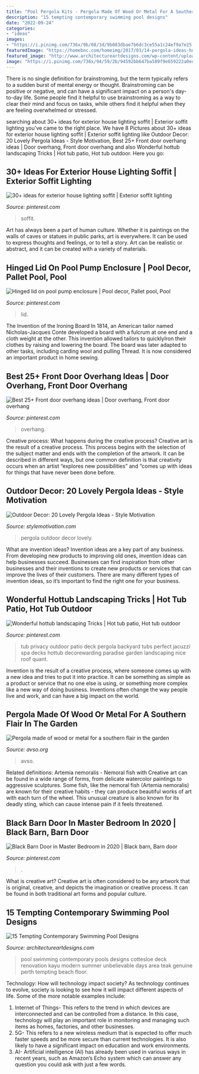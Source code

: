 ```yaml
---
title: "Pool Pergola Kits - Pergola Made Of Wood Or Metal For A Southern Flair In The Garden"
description: "15 tempting contemporary swimming pool designs"
date: "2022-09-24"
categories:
- "ideas"
images:
- "https://i.pinimg.com/736x/9b/08/3d/9b083dbae7b6dc3ce55a1c24ef9a7e25.jpg"
featuredImage: "https://homebnc.com/homeimg/2017/03/14-pergola-ideas-homebnc.jpg"
featured_image: "http://www.architectureartdesigns.com/wp-content/uploads/2014/09/15-Tempting-Contemporary-Swimming-Pool-Designs-15-630x945.jpg"
image: "https://i.pinimg.com/736x/94/59/2b/94592bb647ba589f9e659222a0ec4e5c.jpg"
---
```



There is no single definition for brainstroming, but the term typically refers to a sudden burst of mental energy or thought. Brainstroming can be positive or negative, and can have a significant impact on a person's day-to-day life. Some people find it helpful to use brainstroming as a way to clear their mind and focus on tasks, while others find it helpful when they are feeling overwhelmed or stressed.

	

		
searching about 30+ ideas for exterior house lighting soffit | Exterior soffit lighting you've came to the right place. We have 8 Pictures about 30+ ideas for exterior house lighting soffit | Exterior soffit lighting like Outdoor Decor: 20 Lovely Pergola Ideas - Style Motivation, Best 25+ Front door overhang ideas | Door overhang, Front door overhang and also Wonderful hottub landscaping Tricks | Hot tub patio, Hot tub outdoor. Here you go:
		
    
## 30+ Ideas For Exterior House Lighting Soffit | Exterior Soffit Lighting

<img loading=lazy src="https://i.pinimg.com/736x/f9/df/e0/f9dfe06cf28ae1b0dcf099c5667ea263.jpg" onerror="this.onerror=null;this.src='https://tse1.mm.bing.net/th?id=OIP.HE3qJ3Plw-8sfhk2xQpjVwAAAA&amp;pid=15.1';" alt="30+ ideas for exterior house lighting soffit | Exterior soffit lighting">

_Source: pinterest.com_

>soffit. 

	

Art has always been a part of human culture. Whether it is paintings on the walls of caves or statues in public parks, art is everywhere. It can be used to express thoughts and feelings, or to tell a story. Art can be realistic or abstract, and it can be created with a variety of materials.

    
## Hinged Lid On Pool Pump Enclosure | Pool Decor, Pallet Pool, Pool

<img loading=lazy src="https://i.pinimg.com/736x/66/ce/b8/66ceb863d43cb3c631f28a8407241173.jpg" onerror="this.onerror=null;this.src='https://tse4.mm.bing.net/th?id=OIP.O9WQorljGkBvp0XiVdbg-QHaLH&amp;pid=15.1';" alt="Hinged lid on pool pump enclosure | Pool decor, Pallet pool, Pool">

_Source: pinterest.com_

>lid. 

	

The Invention of the Ironing Board
In 1814, an American tailor named Nicholas-Jacques Conte developed a board with a fulcrum at one end and a cloth weight at the other. This invention allowed tailors to quicklyIron their clothes by raising and lowering the board. The board was later adapted to other tasks, including carding wool and pulling Thread. It is now considered an important product in home sewing.

    
## Best 25+ Front Door Overhang Ideas | Door Overhang, Front Door Overhang

<img loading=lazy src="https://i.pinimg.com/736x/9b/08/3d/9b083dbae7b6dc3ce55a1c24ef9a7e25.jpg" onerror="this.onerror=null;this.src='https://tse2.mm.bing.net/th?id=OIP.wXWb9xFo_e4IePrR2asnhAHaFZ&amp;pid=15.1';" alt="Best 25+ Front door overhang ideas | Door overhang, Front door overhang">

_Source: pinterest.com_

>overhang. 

	

Creative process: What happens during the creative process?
Creative art is the result of a creative process. This process begins with the selection of the subject matter and ends with the completion of the artwork. It can be described in different ways, but one common definition is that creativity occurs when an artist “explores new possibilities” and “comes up with ideas for things that have never been done before.

    
## Outdoor Decor: 20 Lovely Pergola Ideas - Style Motivation

<img loading=lazy src="https://homebnc.com/homeimg/2017/03/14-pergola-ideas-homebnc.jpg" onerror="this.onerror=null;this.src='https://tse2.mm.bing.net/th?id=OIP.MpDxlj5VnjwlFStlZJp9LgHaLH&amp;pid=15.1';" alt="Outdoor Decor: 20 Lovely Pergola Ideas - Style Motivation">

_Source: stylemotivation.com_

>pergola outdoor decor lovely. 

	

What are invention ideas?
Invention ideas are a key part of any business. From developing new products to improving old ones, invention ideas can help businesses succeed. Businesses can find inspiration from other businesses and their inventions to create new products or services that can improve the lives of their customers. There are many different types of invention ideas, so it’s important to find the right one for your business.

    
## Wonderful Hottub Landscaping Tricks | Hot Tub Patio, Hot Tub Outdoor

<img loading=lazy src="https://i.pinimg.com/736x/94/59/2b/94592bb647ba589f9e659222a0ec4e5c.jpg" onerror="this.onerror=null;this.src='https://tse1.mm.bing.net/th?id=OIP.U4yB6SNHSsWiiXArVOmDOgHaLG&amp;pid=15.1';" alt="Wonderful hottub landscaping Tricks | Hot tub patio, Hot tub outdoor">

_Source: pinterest.com_

>tub privacy outdoor patio deck pergola backyard tubs perfect jacuzzi spa decks hottub decorewarding paradise garden landscaping nice roof quant. 

	

Invention is the result of a creative process, where someone comes up with a new idea and tries to put it into practice. It can be something as simple as a product or service that no one else is using, or something more complex like a new way of doing business. Inventions often change the way people live and work, and can have a big impact on the world.

    
## Pergola Made Of Wood Or Metal For A Southern Flair In The Garden

<img loading=lazy src="https://www.avso.org/wp-content/uploads/files/3/5/9/pergola-made-of-wood-or-metal-for-a-southern-flair-in-the-garden-3-359.jpg" onerror="this.onerror=null;this.src='https://tse1.mm.bing.net/th?id=OIP._KWpZiq5VNLVPVK0ubYBlgHaJ3&amp;pid=15.1';" alt="Pergola made of wood or metal for a southern flair in the garden">

_Source: avso.org_

>avso. 

	

Related definitions: Artemia nemoralis - Nemoral fish with
Creative art can be found in a wide range of forms, from delicate watercolor paintings to aggressive sculptures. Some fish, like the nemoral fish (Artemia nemoralis) are known for their creative habits - they can produce beautiful works of art with each turn of the wheel. This unusual creature is also known for its deadly sting, which can cause intense pain if it feels threatened.

    
## Black Barn Door In Master Bedroom In 2020 | Black Barn, Barn Door

<img loading=lazy src="https://i.pinimg.com/736x/15/84/63/158463e43355d19eedff5457b2351fa0.jpg" onerror="this.onerror=null;this.src='https://tse1.mm.bing.net/th?id=OIP.oXEdifUrDIvgeBYTiAo8QAHaLH&amp;pid=15.1';" alt="Black Barn Door in Master Bedroom in 2020 | Black barn, Barn door">

_Source: pinterest.com_

>. 

	

What is creative art?
Creative art is often considered to be any artwork that is original, creative, and depicts the imagination or creative process. It can be found in both traditional art forms and popular culture.

    
## 15 Tempting Contemporary Swimming Pool Designs

<img loading=lazy src="http://www.architectureartdesigns.com/wp-content/uploads/2014/09/15-Tempting-Contemporary-Swimming-Pool-Designs-15-630x945.jpg" onerror="this.onerror=null;this.src='https://tse1.mm.bing.net/th?id=OIP.D1TRPCN_K6I5CD5wQrDIWwHaLH&amp;pid=15.1';" alt="15 Tempting Contemporary Swimming Pool Designs">

_Source: architectureartdesigns.com_

>pool swimming contemporary pools designs cottesloe deck renovation kayu modern summer unbelievable days area teak genuine perth tempting beach floor. 

	

Technology: How will technology impact society?
As technology continues to evolve, society is looking to see how it will impact different aspects of life. Some of the more notable examples include:
1. Internet of Things- This refers to the trend in which devices are interconnected and can be controlled from a distance. In this case, technology will play an important role in monitoring and managing such items as homes, factories, and other businesses. 
2. 5G- This refers to a new wireless medium that is expected to offer much faster speeds and be more secure than current technologies. It is also likely to have a significant impact on education and work environments. 
3. AI- Artificial intelligence (AI) has already been used in various ways in recent years, such as Amazon’s Echo system which can answer any question you could ask with just a few words.


